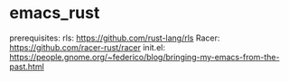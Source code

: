 # emacs_rust

prerequisites:
rls: https://github.com/rust-lang/rls
Racer: https://github.com/racer-rust/racer
init.el: https://people.gnome.org/~federico/blog/bringing-my-emacs-from-the-past.html
